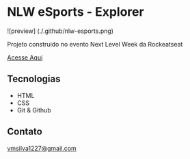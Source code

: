 # NLW eSports - Explorer

![preview] (./.github/nlw-esports.png)

Projeto construido
no evento Next Level Week
da Rockeatseat

[Acesse Aqui](https://ViniMS05.github.io/nlw-esports-explorer/)

## Tecnologias

- HTML
- CSS
- Git & Github

## Contato

vmsilva1227@gmail.com
